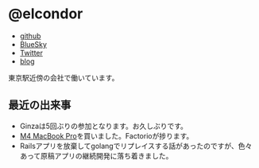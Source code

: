 # @elcondor

- [github](https://github.com/condor)
- [BlueSky](https://bsky.app/profile/el-condor.bsky.social)
- [Twitter](https://twitter.com/elcondor)
- [blog](https://blog.el-condor.net/)

東京駅近傍の会社で働いています。

## 最近の出来事

- Ginzaは5回ぶりの参加となります。お久しぶりです。
- [M4 MacBook Pro](https://www.apple.com/jp/macbook-pro/)を買いました。Factorioが捗ります。
- Railsアプリを放棄してgolangでリプレイスする話があったのですが、色々あって原稿アプリの継続開発に落ち着きました。
